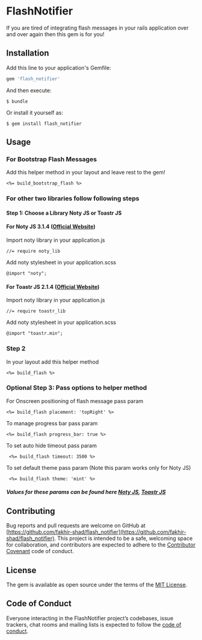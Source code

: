 # FlashNotifier

If you are tired of integrating flash messages in your rails application over and over again then this gem is for you!

## Installation

Add this line to your application's Gemfile:

```ruby
gem 'flash_notifier'
```

And then execute:

    $ bundle

Or install it yourself as:

    $ gem install flash_notifier

## Usage

### For Bootstrap Flash Messages
    
Add this helper method in your layout and leave rest to the gem!

    <%= build_bootstrap_flash %>
    
### For other two libraries follow following steps            

#### Step 1: Choose a Library Noty JS or Toastr JS

#### For Noty JS 3.1.4 ([Official Website](https://ned.im/noty/#/))

Import noty library in your application.js

    //= require noty_lib
    
Add noty stylesheet in your application.scss

    @import "noty";
    
#### For Toastr JS 2.1.4 ([Official Website](https://codeseven.github.io/toastr/))

Import noty library in your application.js

    //= require toastr_lib
    
Add noty stylesheet in your application.scss

    @import "toastr.min";
    
### Step 2
    
In your layout add this helper method

    <%= build_flash %>
    
### Optional Step 3: Pass options to helper method  

For Onscreen positioning of flash message pass param

    <%= build_flash placement: 'topRight' %>
    
To manage progress bar pass param

    <%= build_flash progress_bar: true %>
    
To set auto hide timeout pass param

     <%= build_flash timeout: 3500 %>
     
To set default theme pass param (Note this param works only for Noty JS)

     <%= build_flash theme: 'mint' %>
    
##### Values for these params can be found here [Noty JS](https://ned.im/noty/#/options), [Toastr JS](https://codeseven.github.io/toastr/demo.html)

## Contributing

Bug reports and pull requests are welcome on GitHub at [https://github.com/fakhir-shad/flash_notifier](https://github.com/fakhir-shad/flash_notifier). This project is intended to be a safe, welcoming space for collaboration, and contributors are expected to adhere to the [Contributor Covenant](http://contributor-covenant.org) code of conduct.

## License

The gem is available as open source under the terms of the [MIT License](https://opensource.org/licenses/MIT).

## Code of Conduct

Everyone interacting in the FlashNotifier project’s codebases, issue trackers, chat rooms and mailing lists is expected to follow the [code of conduct](https://github.com/[USERNAME]/flash_notifier/blob/master/CODE_OF_CONDUCT.md).
